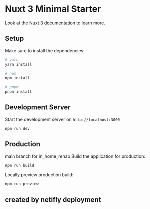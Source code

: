 # Nuxt 3 Minimal Starter

Look at the [Nuxt 3 documentation](https://nuxt.com/docs/getting-started/introduction) to learn more.

## Setup

Make sure to install the dependencies:

```bash
# yarn
yarn install

# npm
npm install

# pnpm
pnpm install
```

## Development Server

Start the development server on `http://localhost:3000`

```bash
npm run dev
```

## Production
main branch for in_home_rehab
Build the application for production:

```bash
npm run build
```

Locally preview production build:

```bash
npm run preview
```

## created by netifly deployment